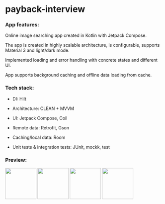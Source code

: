# payback-interview
### App features:
Online image searching app created in Kotlin with Jetpack Compose.

The app is created in highly scalable architecture, is configurable, supports Material 3 and light/dark mode. 

Implemented loading and error handling with concrete states and different UI. 

App supports background caching and offline data loading from cache.

### Tech stack:

- DI: Hilt

- Architecture: CLEAN + MVVM

- UI: Jetpack Compose, Coil

- Remote data: Retrofit, Gson

- Caching/local data: Room

- Unit tests & integration tests: JUnit, mockk, test

### Preview:

<img src="https://github.com/daddyjasiu/payback-interview/assets/65863073/56b09149-78ed-4bf7-b535-08d4a6079353" width="100">
<img src="https://github.com/daddyjasiu/payback-interview/assets/65863073/3242d22a-52b4-46c7-85e7-2078830ab084" width="100">
<img src="https://github.com/daddyjasiu/payback-interview/assets/65863073/b608e545-c0a7-4fd4-89df-b8c84ee0950b" width="100">
<img src="https://github.com/daddyjasiu/payback-interview/assets/65863073/a596daa9-7f54-42fe-9748-11f240fc3173" width="100">
